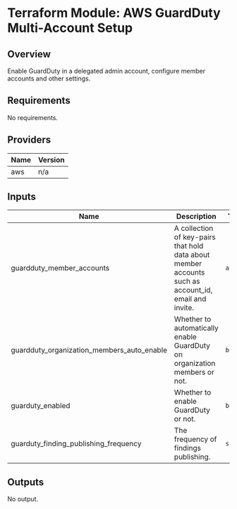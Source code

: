 # Terraform Module: AWS GuardDuty Multi-Account Setup

## Overview

Enable GuardDuty in a delegated admin account, configure member accounts and other settings.

<!-- BEGINNING OF PRE-COMMIT-TERRAFORM DOCS HOOK -->
## Requirements

No requirements.

## Providers

| Name | Version |
|------|---------|
| aws | n/a |

## Inputs

| Name | Description | Type | Default | Required |
|------|-------------|------|---------|:--------:|
| guardduty\_member\_accounts | A collection of key-pairs that hold data about member accounts such as account\_id, email and invite. | `any` | `[]` | no |
| guardduty\_organization\_members\_auto\_enable | Whether to automatically enable GuardDuty on organization members or not. | `bool` | `true` | no |
| guarduty\_enabled | Whether to enable GuardDuty or not. | `bool` | `true` | no |
| guarduty\_finding\_publishing\_frequency | The frequency of findings publishing. | `string` | `"SIX_HOURS"` | no |

## Outputs

No output.
<!-- END OF PRE-COMMIT-TERRAFORM DOCS HOOK -->